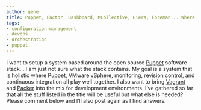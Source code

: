 ```yaml
---
author: gene
title: Puppet, Factor, Dashboard, MCollective, Hiera, Foreman... Where does it end?
tags:
- configuration-management
- devops
- orchestration
- puppet
---
```



I want to setup a system based around the open source [Puppet](http://projects.puppetlabs.com/projects/puppet) software stack… I am just not sure what the stack contains. My goal is a system that is holistic where Puppet, VMware vSphere, monitoring, revision control, and continuous integration all play well together. I also want to bring [Vagrant](http://www.vagrantup.com) and [Packer](http://www.packer.io) into the mix for development environments. I’ve gathered so far that all the stuff listed in the title will be useful but what else is needed? Please comment below and I’ll also post again as I find answers.



